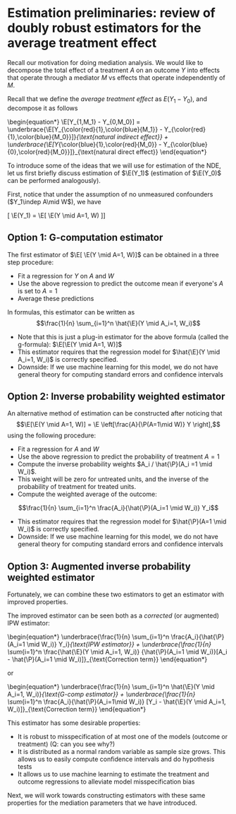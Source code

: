 # Estimation preliminaries: review of doubly robust estimators for the average treatment effect

Recall our motivation for doing mediation analysis. We would like to decompose
the total effect of a treatment $A$ on an outcome $Y$ into effects that operate
through a mediator $M$ vs effects that operate independently of $M$.

Recall that we define the _average treatment effect_ as $E(Y_1-Y_0)$, and
decompose it as follows

\begin{equation*}
\E[Y_{1,M_1} - Y_{0,M_0}] = \underbrace{\E[Y_{\color{red}{1},\color{blue}{M_1}} -
    Y_{\color{red}{1},\color{blue}{M_0}}]}_{\text{natural indirect effect}} +
    \underbrace{\E[Y_{\color{blue}{1},\color{red}{M_0}} -
    Y_{\color{blue}{0},\color{red}{M_0}}]}_{\text{natural direct effect}}
\end{equation*}

To introduce some of the ideas that we will use for estimation of the NDE, let
us first briefly discuss estimation of $\E(Y_1)$ (estimation of $\E(Y_0)$ can be
performed analogously).

First, notice that under the assumption of no unmeasured confounders ($Y_1\indep
A\mid W$), we have 

\[ \E(Y_1) = \E[ \E(Y \mid A=1, W) ]\]


## Option 1: G-computation estimator

The first estimator of $\E[ \E(Y \mid A=1, W)]$ can be obtained in a
three step procedure:

- Fit a regression for $Y$ on $A$ and $W$
- Use the above regression to predict the outcome mean if everyone's
  $A$ is set to $A=1$
- Average these predictions

In formulas, this estimator can be written as
$$\frac{1}{n} \sum_{i=1}^n \hat{\E}(Y \mid A_i=1, W_i)$$

- Note that this is just a plug-in estimator for the above formula (called the
  g-formula): $\E[\E(Y \mid A=1, W)]$
- This estimator requires that the regression model for $\hat{\E}(Y \mid A_i=1,
  W_i)$ is correctly specified.
- Downside: If we use machine learning for this model, we do not have general
  theory for computing standard errors and confidence intervals

## Option 2: Inverse probability weighted estimator

An alternative method of estimation can be constructed after noticing that
$$\E[\E(Y \mid A=1, W)] = \E \left[\frac{A}{\P(A=1\mid W)} Y \right],$$
using the following procedure:

- Fit a regression for $A$ and $W$
- Use the above regression to predict the probability of treatment $A=1$
- Compute the inverse probability weights $A_i / \hat{\P}(A_i =1 \mid W_i)$.
- This weight will be zero for untreated units, and the inverse of the
  probability of treatment for treated units.
- Compute the weighted average of the outcome:

$$\frac{1}{n} \sum_{i=1}^n \frac{A_i}{\hat{\P}(A_i=1 \mid W_i)} Y_i$$

- This estimator requires that the regression model for $\hat{\P}(A=1 \mid W_i)$
  is correctly specified.
- Downside: If we use machine learning for this model, we do not have general
  theory for computing standard errors and confidence intervals

## Option 3: Augmented inverse probability weighted estimator

Fortunately, we can combine these two estimators to get an estimator with
improved properties.

The improved estimator can be seen both as a _corrected_ (or augmented) IPW
estimator:

\begin{equation*}
\underbrace{\frac{1}{n} \sum_{i=1}^n \frac{A_i}{\hat{\P}(A_i=1 \mid W_i)}
Y_i}_{\text{IPW estimator}} +
\underbrace{\frac{1}{n} \sum_{i=1}^n \frac{\hat{\E}(Y \mid A_i=1, W_i)}
  {\hat{\P}(A_i=1 \mid W_i)}[A_i - \hat{\P}(A_i=1 \mid
  W_i)]}_{\text{Correction term}}
\end{equation*}

or

\begin{equation*}
\underbrace{\frac{1}{n} \sum_{i=1}^n \hat{\E}(Y \mid A_i=1,
  W_i)}_{\text{G-comp estimator}} +
\underbrace{\frac{1}{n} \sum_{i=1}^n \frac{A_i}{\hat{\P}(A_i=1\mid W_i)}
  [Y_i - \hat{\E}(Y \mid A_i=1, W_i)]}_{\text{Correction term}}
\end{equation*}

This estimator has some desirable properties:
- It is robust to misspecification of at most one of the models (outcome or
  treatment) (Q: can you see why?)
- It is distributed as a normal random variable as sample size grows. This
  allows us to easily compute confidence intervals and do hypothesis tests
- It allows us to use machine learning to estimate the treatment and outcome
  regressions to alleviate model misspecification bias

Next, we will work towards constructing estimators with these same properties
for the mediation parameters that we have introduced.
